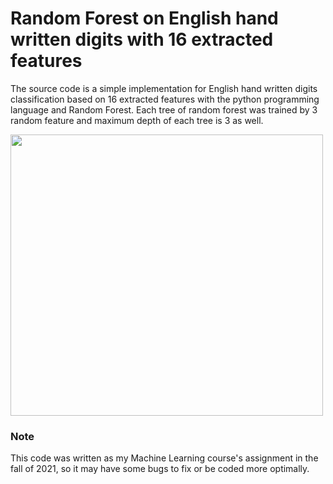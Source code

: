 # Random Forest on English hand written digits with 16 extracted features
The source code is a simple implementation for English hand written digits classification based on 16 extracted features with the python programming language and Random Forest. Each tree of random forest was trained by 3 random feature and maximum depth of each tree is 3 as well. 


<img src="https://raw.githubusercontent.com/MohsenEbadpour/Random-Forest-on-English-hand-written-digits-with-16-extracted-features/main/output.png" width="500" height="450">

### Note
This code was written as my Machine Learning course's assignment in the fall of 2021, so it may have some bugs to fix or be coded more optimally.
